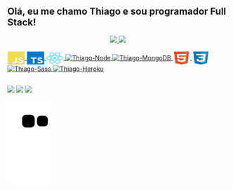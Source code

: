 ## Olá, eu me chamo Thiago e sou programador Full Stack!

<div align="center">
  <a href="https://github.com/Alameda-Indiano">
  <img height="160em" src="https://github-readme-stats.vercel.app/api?username=Alameda-Indiano&show_icons=true&theme=tokyonight&include_all_commits=true&count_private=true"/>
  <img height="160em" src="https://github-readme-stats.vercel.app/api/top-langs/?username=Alameda-Indiano&layout=compact&langs_count=7&theme=tokyonight"/>
</div>
<div style="display: inline_block"><br>
  <img align="center" alt="Thiago-js" height="30" width="40" src="https://raw.githubusercontent.com/devicons/devicon/master/icons/javascript/javascript-plain.svg">
  <img align="center" alt="Thiago-Ts" height="30" width="40" src="https://raw.githubusercontent.com/devicons/devicon/master/icons/typescript/typescript-plain.svg">
  <img align="center" alt="Thiago-React" height="30" width="40" src="https://raw.githubusercontent.com/devicons/devicon/master/icons/react/react-original.svg">
  <img align="center" alt="Thiago-Node" height="30" width="40" src="https://icongr.am/devicon/nodejs-original.svg?size=128&color=currentColor">
  <img align="center" alt="Thiago-MongoDB" height="40" width="50" src="https://icongr.am/devicon/mongodb-original-wordmark.svg?size=148&color=currentColor">
  <img align="center" alt="Thiago-HTML" height="30" width="40" src="https://raw.githubusercontent.com/devicons/devicon/master/icons/html5/html5-original.svg">
  <img align="center" alt="Thiago-CSS" height="30" width="40" src="https://raw.githubusercontent.com/devicons/devicon/master/icons/css3/css3-original.svg">
  <img align="center" alt="Thiago-Sass" height="30" width="40" src="https://icongr.am/devicon/sass-original.svg?size=128&color=currentColor">
  <img align="center" alt="Thiago-Heroku" height="30" width="40" src="https://icongr.am/devicon/heroku-original-wordmark.svg?size=128&color=currentColor">
</div>
 
  ##
 
<div> 
  <a href="https://instagram.com/thiago_alameda_" target="_blank"><img src="https://img.shields.io/badge/-Instagram-%23E4405F?style=for-the-badge&logo=instagram&logoColor=white" target="_blank"></a>
  <a href = "gmail:thiago2332003@gmail.com"><img src="https://img.shields.io/badge/-Gmail-%23333?style=for-the-badge&logo=gmail&logoColor=white" target="_blank"></a>
  <a href="https://www.linkedin.com/in/thiago-a-amorim-60811a1b6" target="_blank"><img src="https://img.shields.io/badge/-LinkedIn-%230077B5?style=for-the-badge&logo=linkedin&logoColor=white" target="_blank"></a>
 
   ![snake gif](https://github.com/Alameda-Indiano/Alameda-Indiano/blob/output/github-contribution-grid-snake.svg)
 
</div>
